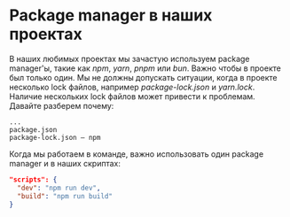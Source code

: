 # Package manager в наших проектах

В наших любимых проектах мы зачастую используем package manager'ы, такие как _npm_, _yarn_, _pnpm_ или _bun_. Важно чтобы в проекте был только один. Мы не должны допускать ситуации, когда в проекте несколько lock файлов, например _package-lock.json_ и _yarn.lock_. Наличие нескольких lock файлов может привести к проблемам. Давайте разберем почему:

```
...
package.json
package-lock.json — npm
```

Когда мы работаем в команде, важно использовать один package manager и в наших скриптах:

```json
"scripts": {
  "dev": "npm run dev",
  "build": "npm run build"
}
```
